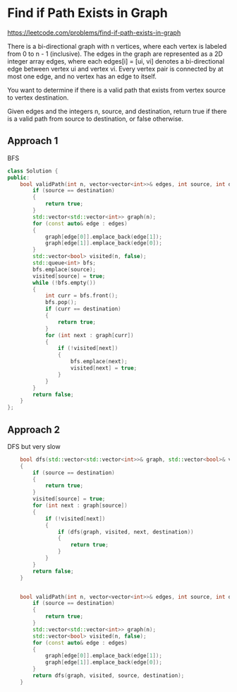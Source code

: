 # Find if Path Exists in Graph

https://leetcode.com/problems/find-if-path-exists-in-graph

There is a bi-directional graph with n vertices, where each vertex is labeled from 0 to n - 1 (inclusive). The edges in the graph are represented as a 2D integer array edges, where each edges[i] = [ui, vi] denotes a bi-directional edge between vertex ui and vertex vi. Every vertex pair is connected by at most one edge, and no vertex has an edge to itself.

You want to determine if there is a valid path that exists from vertex source to vertex destination.

Given edges and the integers n, source, and destination, return true if there is a valid path from source to destination, or false otherwise.

## Approach 1


BFS

``` C++
class Solution {
public:
    bool validPath(int n, vector<vector<int>>& edges, int source, int destination) {
        if (source == destination)
        {
            return true;
        }
        std::vector<std::vector<int>> graph(n);
        for (const auto& edge : edges)
        {
            graph[edge[0]].emplace_back(edge[1]);
            graph[edge[1]].emplace_back(edge[0]);
        }
        std::vector<bool> visited(n, false);
        std::queue<int> bfs;
        bfs.emplace(source);
        visited[source] = true;
        while (!bfs.empty())
        {
            int curr = bfs.front();
            bfs.pop();
            if (curr == destination)
            {
                return true;
            }
            for (int next : graph[curr])
            {
                if (!visited[next])
                {
                    bfs.emplace(next);
                    visited[next] = true;
                }
            }
        }
        return false;
    }
};
```

## Approach 2

DFS but very slow

``` C++
    bool dfs(std::vector<std::vector<int>>& graph, std::vector<bool>& visited, int source, const int destination)
    {
        if (source == destination)
        {
            return true;
        }
        visited[source] = true;
        for (int next : graph[source])
        {
            if (!visited[next])
            {
                if (dfs(graph, visited, next, destination))
                {
                    return true;
                }
            }
        }
        return false;
    }


    bool validPath(int n, vector<vector<int>>& edges, int source, int destination) {
        if (source == destination)
        {
            return true;
        }
        std::vector<std::vector<int>> graph(n);
        std::vector<bool> visited(n, false);
        for (const auto& edge : edges)
        {
            graph[edge[0]].emplace_back(edge[1]);
            graph[edge[1]].emplace_back(edge[0]);
        }
        return dfs(graph, visited, source, destination);
    }
```